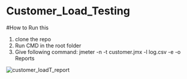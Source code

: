 # Customer_Load_Testing
#How to Run this
1. clone the repo
2. Run CMD in the root folder
3. Give following command:
                  jmeter -n -t customer.jmx -l log.csv -e -o Reports

![customer_loadT_report](https://user-images.githubusercontent.com/61241763/147269000-71ded742-431d-4486-9635-36a2127168c9.PNG)
